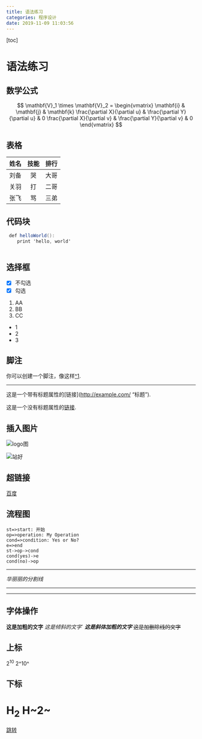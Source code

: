 ```yaml
---
title: 语法练习
categories: 程序设计
date: 2019-11-09 11:03:56
---
```

[toc]

# 语法练习

## 数学公式


$$
\mathbf{V}_1 \times \mathbf{V}_2 = \begin{vmatrix}
\mathbf{i} & \mathbf{j} & \mathbf{k} 
\frac{\partial X}{\partial u} & \frac{\partial Y}{\partial u} & 0 
\frac{\partial X}{\partial v} & \frac{\partial Y}{\partial v} & 0 
\end{vmatrix}
$$

## 表格
姓名|技能|排行
:--:|:--:|:--:
刘备|哭|大哥
关羽|打|二哥
张飞|骂|三弟


## 代码块

```c#
 def helloWorld():
 	print 'hello, world'
 
```
##  选择框

- [x] 不勾选
- [x] 勾选

1. AA
2. BB
3. CC

+ 1
+ 2
+ 3

## 脚注

 你可以创建一个脚注，像这样[^1](生活空间空间 ). 

***

 这是一个带有标题属性的[链接](http://example.com/ “标题”). 

 这是一个没有标题属性的[链接](http://example.net/). 

## 插入图片

![ logo图](http://img1.eeeff.com/image/dingzhi/yfds-179956/logo.png "logo") 

![站好](http://img1.eeeff.com/image/dingzhi/yfds-179956/bgimg.png "背景图")

## 超链接

[百度](http://baidu.com)

## 流程图

```flow
st=>start: 开始
op=>operation: My Operation
cond=>condition: Yes or No?
e=>end
st->op->cond
cond(yes)->e
cond(no)->op

```





---

*华丽丽的分割线*

***

---



## 字体操作

**这是加粗的文字**
*这是倾斜的文字*`
***这是斜体加粗的文字***
~~这是加删除线的文字~~

## 上标
2<sup>10</sup>
2^10^

## 下标
H<sub>2</sub>
H~2~
==

[跳转](D:\小工具\Typora\markdown文档\DailyPractice\2019-11-06.md)

